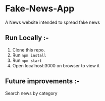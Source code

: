 # Fake-News-App
A News website intended to spread fake news

## Run Locally :-
1. Clone this repo.
2. Run ```npm install ```
3. Run ```npm start ```
4. Open localhost:3000 on browser to view it

## Future improvements :-
Search news by category
